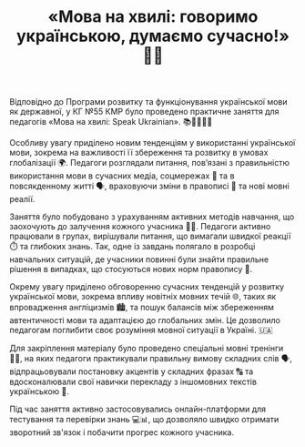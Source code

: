 ﻿---
title: "«Мова на хвилі: говоримо українською, думаємо сучасно!» 🌊💬"
---

Відповідно до Програми розвитку та функціонування української мови як державної, у КГ №55 КМР було проведено практичне заняття для педагогів «Мова на хвилі: Speak Ukrainian». 📚👩‍🏫👨‍🏫

Особливу увагу приділено новим тенденціям у використанні української мови, зокрема на важливості її збереження та розвитку в умовах глобалізації 🌍. Педагоги розглядали питання, пов’язані з правильністю використання мови в сучасних медіа, соцмережах 📱 та в повсякденному житті 🗣️, враховуючи зміни в правописі 📖 та нові мовні реалії.

Заняття було побудовано з урахуванням активних методів навчання, що заохочують до залучення кожного учасника 🧠✨. Педагоги активно працювали в групах, вирішували питання, що вимагали швидкої реакції ⏱️ та глибоких знань. Так, одне із завдань полягало в розробці навчальних ситуацій, де учасники повинні були знайти правильне рішення в випадках, що стосуються нових норм правопису 📝.

Окрему увагу приділено обговоренню сучасних тенденцій у розвитку української мови, зокрема впливу новітніх мовних течій 🌐, таких як впровадження англіцизмів 🏙️, та пошук балансів між збереженням автентичності мови та адаптацією до глобальних змін. Це дозволило педагогам поглибити своє розуміння мовної ситуації в Україні. 🇺🇦 

Для закріплення матеріалу було проведено спеціальні мовні тренінги 🏋️‍♀️, на яких педагоги практикували правильну вимову складних слів 🗣️, відпрацьовували постановку акцентів у складних фразах 🔠 та вдосконалювали свої навички перекладу з іншомовних текстів українською 📝.

Під час заняття активно застосовувались онлайн-платформи для тестування та перевірки знань 💻📊, що дозволяло швидко отримати зворотний зв'язок і побачити прогрес кожного учасника.

<slideshow />

<youtube id="q0oD2FvEVro" />